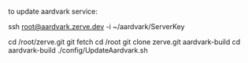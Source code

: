 to update aardvark service:

ssh root@aardvark.zerve.dev -i ~/aardvark/ServerKey

cd /root/zerve.git
git fetch
cd /root
git clone zerve.git aardvark-build
cd aardvark-build
./config/UpdateAardvark.sh
